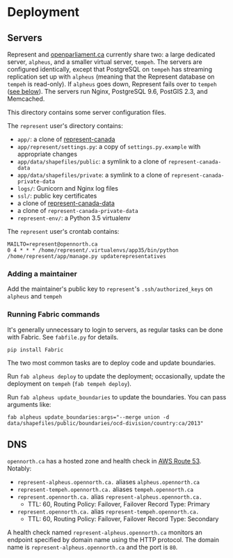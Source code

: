 # Deployment

## Servers

Represent and [openparliament.ca](https://openparliament.ca/) currently share two: a large dedicated server, `alpheus`, and a smaller virtual server, `tempeh`. The servers are configured identically, except that PostgreSQL on `tempeh` has streaming replication set up with `alpheus` (meaning that the Represent database on `tempeh` is read-only). If `alpheus` goes down, Represent fails over to `tempeh` ([see below](#dns)). The servers run Nginx, PostgreSQL 9.6, PostGIS 2.3, and Memcached.

This directory contains some server configuration files.

The `represent` user's directory contains:

* `app/`: a clone of [represent-canada](https://github.com/opennorth/represent-canada/)
* `app/represent/settings.py`: a copy of `settings.py.example` with appropriate changes
* `app/data/shapefiles/public`: a symlink to a clone of `represent-canada-data`
* `app/data/shapefiles/private`: a symlink to a clone of `represent-canada-private-data`
* `logs/`: Gunicorn and Nginx log files
* `ssl/`: public key certificates
* a clone of [represent-canada-data](https://github.com/opennorth/represent-canada-data/)
* a clone of `represent-canada-private-data`
* `represent-env/`: a Python 3.5 virtualenv

The `represent` user's crontab contains:

```
MAILTO=represent@opennorth.ca
0 4 * * * /home/represent/.virtualenvs/app35/bin/python /home/represent/app/manage.py updaterepresentatives
```

### Adding a maintainer

Add the maintainer's public key to `represent`'s `.ssh/authorized_keys` on `alpheus` and `tempeh`

### Running Fabric commands

It's generally unnecessary to login to servers, as regular tasks can be done with Fabric. See `fabfile.py` for details.

    pip install Fabric

The two most common tasks are to deploy code and update boundaries.

Run `fab alpheus deploy` to update the deployment; occasionally, update the deployment on `tempeh` (`fab tempeh deploy`).

Run `fab alpheus update_boundaries` to update the boundaries. You can pass arguments like:

    fab alpheus update_boundaries:args="--merge union -d data/shapefiles/public/boundaries/ocd-division/country:ca/2013"

## DNS

`opennorth.ca` has a hosted zone and health check in [AWS Route 53](https://console.aws.amazon.com/route53/home?region=us-east-1#). Notably:

* `represent-alpheus.opennorth.ca.` aliases `alpheus.opennorth.ca`
* `represent-tempeh.opennorth.ca.` aliases `tempeh.opennorth.ca`
* `represent.opennorth.ca.` alias `represent-alpheus.opennorth.ca.`
  * TTL: 60, Routing Policy: Failover, Failover Record Type: Primary
* `represent.opennorth.ca.` alias `represent-tempeh.opennorth.ca.`
  * TTL: 60, Routing Policy: Failover, Failover Record Type: Secondary

A health check named `represent-alpheus.opennorth.ca` monitors an endpoint specified by domain name using the HTTP protocol. The domain name is `represent-alpheus.opennorth.ca` and the port is `80`.
